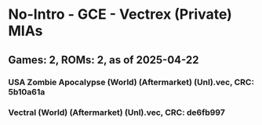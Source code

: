 # No-Intro - GCE - Vectrex (Private) MIAs
## Games: 2, ROMs: 2, as of 2025-04-22

### USA Zombie Apocalypse (World) (Aftermarket) (Unl).vec, CRC: 5b10a61a
### Vectral (World) (Aftermarket) (Unl).vec, CRC: de6fb997
